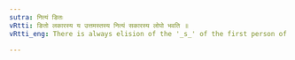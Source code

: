 ```yaml
---
sutra: नित्यं ङितः
vRtti: ङितो लकारस्य य उत्तमस्तस्य नित्यं सकारस्य लोपो भवति ॥
vRtti_eng: There is always elision of the '_s_' of the first person of the affixes that come in the room of that '_la_' which has an indicatory '_n_'.

---
```

